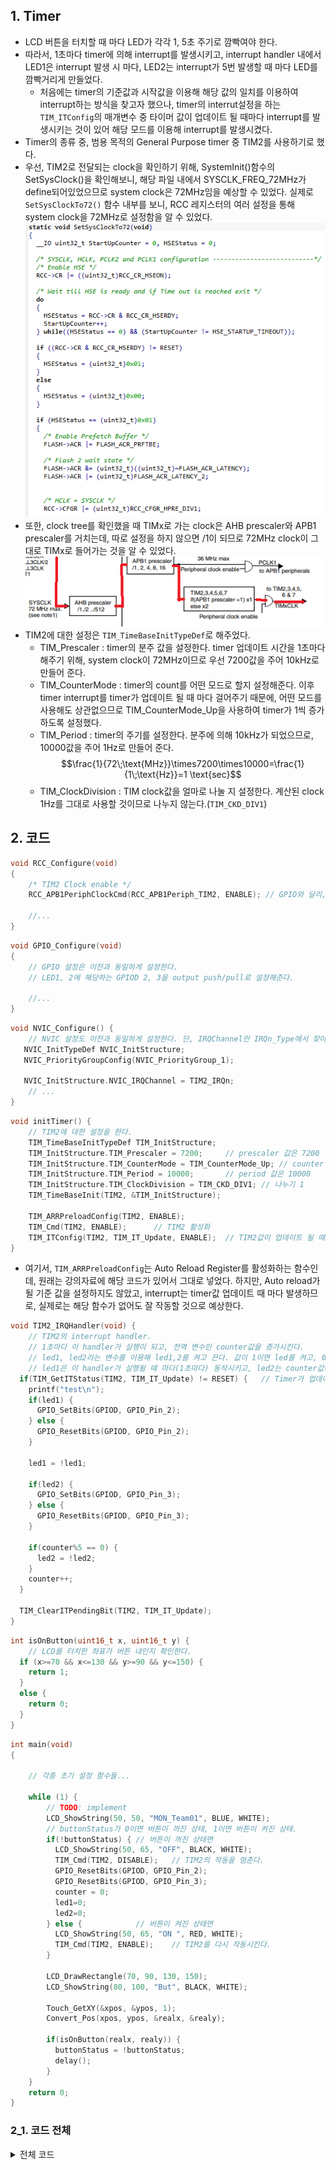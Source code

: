 ## 1. Timer
* LCD 버튼을 터치할 때 마다 LED가 각각 1, 5초 주기로 깜빡여야 한다.
* 따라서, 1초마다 timer에 의해 interrupt를 발생시키고, interrupt handler 내에서 LED1은 interrupt 발생 시 마다, LED2는 interrupt가 5번 발생할 때 마다 LED를 깜빡거리게 만들었다.
  * 처음에는 timer의 기준값과 시작값을 이용해 해당 값의 일치를 이용하여 interrupt하는 방식을 찾고자 했으나, timer의 interrut설정을 하는 `TIM_ITConfig`의 매개변수 중 타이머 값이 업데이트 될 때마다 interrupt를 발생시키는 것이 있어 해당 모드를 이용해 interrupt를 발생시켰다.
* Timer의 종류 중, 범용 목적의 General Purpose timer 중 TIM2를 사용하기로 했다.
* 우선, TIM2로 전달되는 clock을 확인하기 위해, SystemInit()함수의 SetSysClock()을 확인해보니, 해당 파일 내에서 SYSCLK_FREQ_72MHz가 define되어있었으므로 system clock은 72MHz임을 예상할 수 있었다. 실제로 `SetSysClockTo72()` 함수 내부를 보니, RCC 레지스터의 여러 설정을 통해 system clock을 72MHz로 설정함을 알 수 있었다.
![](mdimage/17.png)
* 또한, clock tree를 확인했을 때 TIMx로 가는 clock은 AHB prescaler와 APB1 prescaler를 거치는데, 따로 설정을 하지 않으면 /1이 되므로 72MHz clock이 그대로 TIMx로 들어가는 것을 알 수 있었다.
![](mdimage/18.png)
* TIM2에 대한 설정은 `TIM_TimeBaseInitTypeDef`로 해주었다.
  * TIM_Prescaler : timer의 분주 값을 설정한다. timer 업데이트 시간을 1초마다 해주기 위해, system clock이 72MHz이므로 우선 7200값을 주어 10kHz로 만들어 준다.
  * TIM_CounterMode : timer의 count를 어떤 모드로 할지 설정해준다. 이후 timer interrupt를 timer가 업데이트 될 때 마다 걸어주기 때문에, 어떤 모드를 사용해도 상관없으므로 TIM_CounterMode_Up을 사용하여 timer가 1씩 증가하도록 설정했다.
  * TIM_Period : timer의 주기를 설정한다. 분주에 의해 10kHz가 되었으므로, 10000값을 주어 1Hz로 만들어 준다.
  $$\frac{1}{72\;\text{MHz}}\times7200\times10000=\frac{1}{1\;\text{Hz}}=1 \text{sec}$$
  * TIM_ClockDivision : TIM clock값을 얼마로 나눌 지 설정한다. 계산된 clock 1Hz를 그대로 사용할 것이므로 나누지 않는다.(`TIM_CKD_DIV1`)
## 2. 코드
```C
void RCC_Configure(void)
{
	/* TIM2 Clock enable */
    RCC_APB1PeriphClockCmd(RCC_APB1Periph_TIM2, ENABLE); // GPIO와 달리, TIM은 APB1 clock을 사용한다.

    //...
}
```
```C
void GPIO_Configure(void)
{
    // GPIO 설정은 이전과 동일하게 설정한다.
    // LED1, 2에 해당하는 GPIOD 2, 3을 output push/pull로 설정해준다.

    //...
}
```
```C
void NVIC_Configure() {
    // NVIC 설정도 이전과 동일하게 설정한다. 단, IRQChannel만 IRQn_Type에서 찾아 TIM2로 설정한다.
   NVIC_InitTypeDef NVIC_InitStructure;
   NVIC_PriorityGroupConfig(NVIC_PriorityGroup_1);

   NVIC_InitStructure.NVIC_IRQChannel = TIM2_IRQn;
    // ...
}
```
```C
void initTimer() {
    // TIM2에 대한 설정을 한다.
    TIM_TimeBaseInitTypeDef TIM_InitStructure;
    TIM_InitStructure.TIM_Prescaler = 7200;     // prescaler 값은 7200
    TIM_InitStructure.TIM_CounterMode = TIM_CounterMode_Up; // counter 모드는 counter up
    TIM_InitStructure.TIM_Period = 10000;       // period 값은 10000
    TIM_InitStructure.TIM_ClockDivision = TIM_CKD_DIV1; // 나누기 1
    TIM_TimeBaseInit(TIM2, &TIM_InitStructure);
    
    TIM_ARRPreloadConfig(TIM2, ENABLE);
    TIM_Cmd(TIM2, ENABLE);      // TIM2 활성화
    TIM_ITConfig(TIM2, TIM_IT_Update, ENABLE);  // TIM2값이 업데이트 될 때마다 interrupt를 발생시킴.
}
```
* 여기서, `TIM_ARRPreloadConfig`는 Auto Reload Register를 활성화하는 함수인데, 원래는 강의자료에 해당 코드가 있어서 그대로 넣었다. 하지만, Auto reload가 될 기준 값을 설정하지도 않았고, interrupt는 timer값 업데이트 때 마다 발생하므로, 실제로는 해당 함수가 없어도 잘 작동할 것으로 예상한다.
```C
void TIM2_IRQHandler(void) {
    // TIM2의 interrupt handler.
    // 1초마다 이 handler가 실행이 되고, 전역 변수인 counter값을 증가시킨다.
    // led1, led2라는 변수를 이용해 led1,2를 켜고 끈다. 값이 1이면 led를 켜고, 0이면 led를 끈다.
    // led1은 이 handler가 실행될 때 마다(1초마다) 동작시키고, led2는 counter값이 5의 배수일 때 마다(5초마다) 동작시킨다.
  if(TIM_GetITStatus(TIM2, TIM_IT_Update) != RESET) {   // Timer가 업데이트 된다면
    printf("test\n");
    if(led1) {
      GPIO_SetBits(GPIOD, GPIO_Pin_2);
    } else {
      GPIO_ResetBits(GPIOD, GPIO_Pin_2);
    }
    
    led1 = !led1;
    
    if(led2) {
      GPIO_SetBits(GPIOD, GPIO_Pin_3);
    } else {
      GPIO_ResetBits(GPIOD, GPIO_Pin_3);
    }
    
    if(counter%5 == 0) {
      led2 = !led2;
    }
    counter++;
  }
  
  TIM_ClearITPendingBit(TIM2, TIM_IT_Update);
}
```
```C
int isOnButton(uint16_t x, uint16_t y) {
    // LCD를 터치한 좌표가 버튼 내인지 확인한다.
  if (x>=70 && x<=130 && y>=90 && y<=150) {
    return 1;
  }
  else {
    return 0;
  }
}
```
```C
int main(void)
{

    // 각종 초기 설정 함수들...

    while (1) {
    	// TODO: implement 
        LCD_ShowString(50, 50, "MON_Team01", BLUE, WHITE);
        // buttonStatus가 0이면 버튼이 꺼진 상태, 1이면 버튼이 켜진 상태.
        if(!buttonStatus) { // 버튼이 꺼진 상태면
          LCD_ShowString(50, 65, "OFF", BLACK, WHITE);
          TIM_Cmd(TIM2, DISABLE);   // TIM2의 작동을 멈춘다.
          GPIO_ResetBits(GPIOD, GPIO_Pin_2);
          GPIO_ResetBits(GPIOD, GPIO_Pin_3);
          counter = 0;
          led1=0;
          led2=0;
        } else {            // 버튼이 켜진 상태면
          LCD_ShowString(50, 65, "ON ", RED, WHITE);
          TIM_Cmd(TIM2, ENABLE);    // TIM2를 다시 작동시킨다.
        }
        
        LCD_DrawRectangle(70, 90, 130, 150);
        LCD_ShowString(80, 100, "But", BLACK, WHITE);
        
        Touch_GetXY(&xpos, &ypos, 1);
        Convert_Pos(xpos, ypos, &realx, &realy);
        
        if(isOnButton(realx, realy)) {
          buttonStatus = !buttonStatus;
          delay();
        }
    }
    return 0;
}    
```
### 2_1. 코드 전체
<details>
<summary>전체 코드</summary>
```C
#include "stm32f10x.h"
#include "stm32f10x_exti.h"
#include "stm32f10x_gpio.h"
#include "stm32f10x_usart.h"
#include "stm32f10x_rcc.h"
#include "stdio.h"
#include "lcd.h"
#include "touch.h"
#include "misc.h"

/* function prototype */
void RCC_Configure(void);
void GPIO_Configure(void);
void NVIC_Configure(void);
void ADC_Configure(void);
void Delay(void);

int color[12] = {WHITE,CYAN,BLUE,RED,MAGENTA,LGRAY,GREEN,YELLOW,BROWN,BRRED,GRAY};

int counter = 0;

uint16_t xpos;
uint16_t ypos;
uint16_t realx;
uint16_t realy;
int led1=0;
int led2=0;
int buttonStatus = 0;

void RCC_Configure(void)
{
	/* TIM2 Clock enable */
  RCC_APB1PeriphClockCmd(RCC_APB1Periph_TIM2, ENABLE);
	
	/* Alternate Function IO clock enable */
	RCC_APB2PeriphClockCmd(RCC_APB2Periph_AFIO, ENABLE);
  RCC_APB2PeriphClockCmd(RCC_APB2Periph_GPIOD, ENABLE);
}

void GPIO_Configure(void)
{
    GPIO_InitTypeDef GPIO_InitStructure;

    GPIO_InitStructure.GPIO_Pin = GPIO_Pin_2 | GPIO_Pin_3;      // LED1, LED2
    GPIO_InitStructure.GPIO_Mode = GPIO_Mode_Out_PP;       // Output mode push pull
    GPIO_InitStructure.GPIO_Speed = GPIO_Speed_50MHz;
    GPIO_Init(GPIOD, &GPIO_InitStructure);
  
}

void NVIC_Configure() {
   NVIC_InitTypeDef NVIC_InitStructure;
   NVIC_PriorityGroupConfig(NVIC_PriorityGroup_1);

   NVIC_InitStructure.NVIC_IRQChannel = TIM2_IRQn;
   NVIC_InitStructure.NVIC_IRQChannelCmd = ENABLE;
   NVIC_InitStructure.NVIC_IRQChannelPreemptionPriority = 0x00;
   NVIC_InitStructure.NVIC_IRQChannelSubPriority = 0x00;
   NVIC_Init(&NVIC_InitStructure);
   
   
}

void initTimer() {
  TIM_TimeBaseInitTypeDef TIM_InitStructure;
  TIM_InitStructure.TIM_Prescaler = 7200;
  TIM_InitStructure.TIM_CounterMode = TIM_CounterMode_Up;
  TIM_InitStructure.TIM_Period = 10000;
  TIM_InitStructure.TIM_ClockDivision = TIM_CKD_DIV1;
  TIM_TimeBaseInit(TIM2, &TIM_InitStructure);
  
  TIM_ARRPreloadConfig(TIM2, ENABLE);
  TIM_Cmd(TIM2, ENABLE);
  TIM_ITConfig(TIM2, TIM_IT_Update, ENABLE);
}

void TIM2_IRQHandler(void) {
  if(TIM_GetITStatus(TIM2, TIM_IT_Update) != RESET) {
    printf("test\n");
    if(led1) {
      GPIO_SetBits(GPIOD, GPIO_Pin_2);
    } else {
      GPIO_ResetBits(GPIOD, GPIO_Pin_2);
    }
    
    led1 = !led1;
    
    if(led2) {
      GPIO_SetBits(GPIOD, GPIO_Pin_3);
    } else {
      GPIO_ResetBits(GPIOD, GPIO_Pin_3);
    }
    
    if(counter%5 == 0) {
      led2 = !led2;
    }
    counter++;
  }
  
  TIM_ClearITPendingBit(TIM2, TIM_IT_Update);
}

int isOnButton(uint16_t x, uint16_t y) {
  if (x>=70 && x<=130 && y>=90 && y<=150) {
    return 1;
  }
  else {
    return 0;
  }
}

void delay() {
  for(int i=0;i<500;i++) {}
}

int main(void)
{

    SystemInit();

    RCC_Configure();

    GPIO_Configure();
    
    LCD_Init();
    Touch_Configuration();
    Touch_Adjust();
    LCD_Clear(WHITE);
    
    initTimer();

    NVIC_Configure();

    while (1) {
    	// TODO: implement 
        LCD_ShowString(50, 50, "MON_Team01", BLUE, WHITE);
        if(!buttonStatus) {
          LCD_ShowString(50, 65, "OFF", BLACK, WHITE);
          TIM_Cmd(TIM2, DISABLE);
          GPIO_ResetBits(GPIOD, GPIO_Pin_2);
          GPIO_ResetBits(GPIOD, GPIO_Pin_3);
          counter = 0;
          led1=0;
          led2=0;
        } else {
          LCD_ShowString(50, 65, "ON ", RED, WHITE);
          TIM_Cmd(TIM2, ENABLE);
        }
        
        LCD_DrawRectangle(70, 90, 130, 150);
        LCD_ShowString(80, 100, "But", BLACK, WHITE);
        
        Touch_GetXY(&xpos, &ypos, 1);
        Convert_Pos(xpos, ypos, &realx, &realy);        // touch adjust �ʿ�
        
        if(isOnButton(realx, realy)) {
          buttonStatus = !buttonStatus;
          delay();
        }
    }
    return 0;
}    
```
</details>